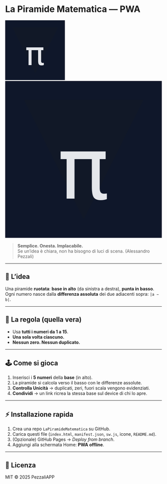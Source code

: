 # La Piramide Matematica — PWA

![Icon-192](icon-192.png) ![Icon-512](icon-512.png)

> **Semplice. Onesta. Implacabile.**  
> Se un’idea è chiara, non ha bisogno di luci di scena. (Alessandro Pezzali)

---

## 🎯 L’idea
Una piramide **ruotata**: **base in alto** (da sinistra a destra), **punta in basso**.  
Ogni numero nasce dalla **differenza assoluta** dei due adiacenti sopra: `|a − b|`.

---

## 🧩 La regola (quella vera)
- Usa **tutti i numeri da 1 a 15**.  
- **Una sola volta ciascuno.**  
- **Nessun zero. Nessun duplicato.**

---

## 🕹️ Come si gioca
1. Inserisci i **5 numeri** della **base** (in alto).  
2. La piramide si calcola verso il basso con le differenze assolute.  
3. **Controlla Unicità** → duplicati, zeri, fuori scala vengono evidenziati.  
4. **Condividi** → un link ricrea la stessa base sul device di chi lo apre.

---

## ⚡ Installazione rapida
1. Crea una repo `LaPiramideMatematica` su GitHub.  
2. Carica questi file (`index.html`, `manifest.json`, `sw.js`, icone, `README.md`).  
3. (Opzionale) GitHub Pages → *Deploy from branch*.  
4. Aggiungi alla schermata Home: **PWA offline**.

---

## 📜 Licenza
MIT © 2025 PezzaliAPP
